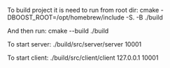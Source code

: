 To build project it is need to run from root dir:
cmake -DBOOST_ROOT=/opt/homebrew/include -S. -B ./build

And then run:
cmake --build ./build

To start server:
./build/src/server/server 10001  

To start client:
./build/src/client/client 127.0.0.1 10001  
